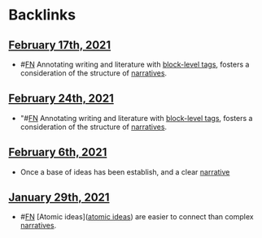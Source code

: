 
# Backlinks
## [February 17th, 2021](<February 17th, 2021.md>)
- #[FN](<FN.md>) Annotating writing and literature with [block-level tags](<block-level tags.md>), fosters a consideration of the structure of [narratives](<narratives.md>).

## [February 24th, 2021](<February 24th, 2021.md>)
- "#[FN](<FN.md>) Annotating writing and literature with [block-level tags](<block-level tags.md>), fosters a consideration of the structure of [narratives](<narratives.md>).

## [February 6th, 2021](<February 6th, 2021.md>)
- Once a base of ideas has been establish, and a clear [narrative]([narratives](<narratives.md>))

## [January 29th, 2021](<January 29th, 2021.md>)
- #[FN](<FN.md>) [Atomic ideas]([atomic ideas](<atomic ideas.md>)) are easier to connect than complex [narratives](<narratives.md>).

